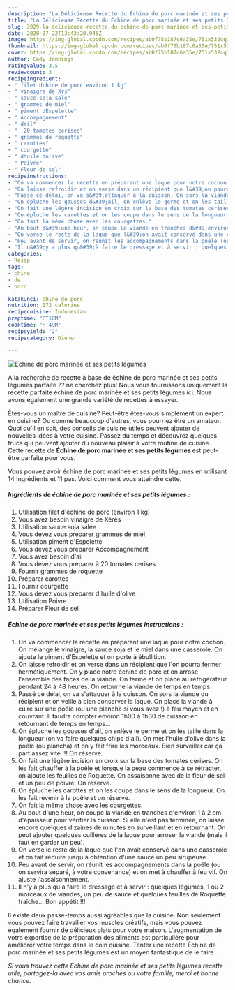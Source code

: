 ```yaml
---
description: "La Délicieuse Recette du Échine de porc marinée et ses petits légumes"
title: "La Délicieuse Recette du Échine de porc marinée et ses petits légumes"
slug: 3929-la-delicieuse-recette-du-echine-de-porc-marinee-et-ses-petits-legumes
date: 2020-07-22T13:43:20.945Z
image: https://img-global.cpcdn.com/recipes/ab0f75b187c6a35e/751x532cq70/echine-de-porc-marinee-et-ses-petits-legumes-photo-principale-de-la-recette.jpg
thumbnail: https://img-global.cpcdn.com/recipes/ab0f75b187c6a35e/751x532cq70/echine-de-porc-marinee-et-ses-petits-legumes-photo-principale-de-la-recette.jpg
cover: https://img-global.cpcdn.com/recipes/ab0f75b187c6a35e/751x532cq70/echine-de-porc-marinee-et-ses-petits-legumes-photo-principale-de-la-recette.jpg
author: Cody Jennings
ratingvalue: 3.5
reviewcount: 3
recipeingredient:
- " filet dchine de porc environ 1 kg"
- " vinaigre de Xrs"
- " sauce soja sale"
- " grammes de miel"
- " piment dEspelette"
- " Accompagnement"
- " dail"
- "  20 tomates cerises"
- " grammes de roquette"
- " carottes"
- " courgette"
- " dhuile dolive"
- " Poivre"
- " Fleur de sel"
recipeinstructions:
- "On va commencer la recette en préparant une laque pour notre cochon. On mélange le vinaigre, la sauce soja et le miel dans une casserole. On ajoute le piment d&#39;Espelette et on porte à ébullition."
- "On laisse refroidir et on verse dans un récipient que l&#39;on pourra fermer hermétiquement. On y place notre échine de porc et on arrose l&#39;ensemble des faces de la viande. On ferme et on place au réfrigérateur pendant 24 à 48 heures. On retourne la viande de temps en temps."
- "Passé ce délai, on va s&#39;attaquer à la cuisson. On sors la viande du récipient et on veille à bien conserver la laque. On place la viande à cuire sur une poêle (ou une plancha si vous avez !) à feu moyen et en couvrant. Il faudra compter environ 1h00 à 1h30 de cuisson en retournant de temps en temps..."
- "On épluche les gousses d&#39;ail, on enlève le germe et on les taille dans la longueur (on va faire quelques chips d&#39;ail). On met l&#39;huile d&#39;olive dans la poêle (ou plancha) et on y fait frire les morceaux. Bien surveiller car ça part assez vite !!! On réserve."
- "On fait une légère incision en croix sur la base des tomates cerises. On les fait chauffer à la poêle et lorsque la peau commence à se rétracter, on ajoute les feuilles de Roquette. On assaisonne avec de la fleur de sel et un peu de poivre. On réserve."
- "On épluche les carottes et on les coupe dans le sens de la longueur. On les fait revenir à la poêle et on réserve."
- "On fait la même chose avec les courgettes."
- "Au bout d&#39;une heur, on coupe la viande en tranches d&#39;environ 1 à 2 cm d&#39;épaisseur pour vérifier la cuisson. Si elle n&#39;est pas terminée, on laisse encore quelques dizaines de minutes en surveillant et en retournant. On peut ajouter quelques cuillères de la laque pour arroser la viande (mais il faut en garder un peu)."
- "On verse le reste de la laque que l&#39;on avait conservé dans une casserole et on fait réduire jusqu&#39;à obtention d&#39;une sauce un peu sirupeuse."
- "Peu avant de servir, on réunit les accompagnements dans la poêle (ou on servira séparé, à votre convenance) et on met à chauffer à feu vif. On ajuste l&#39;assaisonnement."
- "Il n&#39;y a plus qu&#39;à faire le dressage et à servir : quelques légumes, 1 ou 2 morceaux de viandes, un peu de sauce et quelques feuilles de Roquette fraîche... Bon appétit !!!"
categories:
- Resep
tags:
- chine
- de
- porc

katakunci: chine de porc 
nutrition: 172 calories
recipecuisine: Indonesian
preptime: "PT18M"
cooktime: "PT49M"
recipeyield: "2"
recipecategory: Dinner

---
```



![Échine de porc marinée et ses petits légumes](https://img-global.cpcdn.com/recipes/ab0f75b187c6a35e/751x532cq70/echine-de-porc-marinee-et-ses-petits-legumes-photo-principale-de-la-recette.jpg)

A la recherche de recette à base de échine de porc marinée et ses petits légumes parfaite ?? ne cherchez plus! Nous vous fournissons uniquement la recette parfaite échine de porc marinée et ses petits légumes ici. Nous avons également une grande variété de recettes à essayer.

Êtes-vous un maître de cuisine? Peut-être êtes-vous simplement un expert en cuisine? Ou comme beaucoup d'autres, vous pourriez être un amateur. Quoi qu'il en soit, des conseils de cuisine utiles peuvent ajouter de nouvelles idées à votre cuisine. Passez du temps et découvrez quelques trucs qui peuvent ajouter du nouveau plaisir à votre routine de cuisine. Cette recette de <strong> Échine de porc marinée et ses petits légumes </strong> est peut-être parfaite pour vous.

<!--inarticleads1-->

Vous pouvez avoir échine de porc marinée et ses petits légumes en utilisant 14 Ingrédients et 11 pas. Voici comment vous atteindre cette.

##### Ingrédients de échine de porc marinée et ses petits légumes :

1. Utilisation  filet d&#39;échine de porc (environ 1 kg)
1. Vous avez besoin  vinaigre de Xérès
1. Utilisation  sauce soja salée
1. Vous devez vous préparer  grammes de miel
1. Utilisation  piment d&#39;Espelette
1. Vous devez vous préparer  Accompagnement
1. Vous avez besoin  d&#39;ail
1. Vous devez vous préparer  à 20 tomates cerises
1. Fournir  grammes de roquette
1. Préparer  carottes
1. Fournir  courgette
1. Vous devez vous préparer  d&#39;huile d&#39;olive
1. Utilisation  Poivre
1. Préparer  Fleur de sel




<!--inarticleads2-->

##### Échine de porc marinée et ses petits légumes instructions :

1. On va commencer la recette en préparant une laque pour notre cochon. On mélange le vinaigre, la sauce soja et le miel dans une casserole. On ajoute le piment d&#39;Espelette et on porte à ébullition.
1. On laisse refroidir et on verse dans un récipient que l&#39;on pourra fermer hermétiquement. On y place notre échine de porc et on arrose l&#39;ensemble des faces de la viande. On ferme et on place au réfrigérateur pendant 24 à 48 heures. On retourne la viande de temps en temps.
1. Passé ce délai, on va s&#39;attaquer à la cuisson. On sors la viande du récipient et on veille à bien conserver la laque. On place la viande à cuire sur une poêle (ou une plancha si vous avez !) à feu moyen et en couvrant. Il faudra compter environ 1h00 à 1h30 de cuisson en retournant de temps en temps...
1. On épluche les gousses d&#39;ail, on enlève le germe et on les taille dans la longueur (on va faire quelques chips d&#39;ail). On met l&#39;huile d&#39;olive dans la poêle (ou plancha) et on y fait frire les morceaux. Bien surveiller car ça part assez vite !!! On réserve.
1. On fait une légère incision en croix sur la base des tomates cerises. On les fait chauffer à la poêle et lorsque la peau commence à se rétracter, on ajoute les feuilles de Roquette. On assaisonne avec de la fleur de sel et un peu de poivre. On réserve.
1. On épluche les carottes et on les coupe dans le sens de la longueur. On les fait revenir à la poêle et on réserve.
1. On fait la même chose avec les courgettes.
1. Au bout d&#39;une heur, on coupe la viande en tranches d&#39;environ 1 à 2 cm d&#39;épaisseur pour vérifier la cuisson. Si elle n&#39;est pas terminée, on laisse encore quelques dizaines de minutes en surveillant et en retournant. On peut ajouter quelques cuillères de la laque pour arroser la viande (mais il faut en garder un peu).
1. On verse le reste de la laque que l&#39;on avait conservé dans une casserole et on fait réduire jusqu&#39;à obtention d&#39;une sauce un peu sirupeuse.
1. Peu avant de servir, on réunit les accompagnements dans la poêle (ou on servira séparé, à votre convenance) et on met à chauffer à feu vif. On ajuste l&#39;assaisonnement.
1. Il n&#39;y a plus qu&#39;à faire le dressage et à servir : quelques légumes, 1 ou 2 morceaux de viandes, un peu de sauce et quelques feuilles de Roquette fraîche... Bon appétit !!!




<!--inarticleads1-->

<p>
Il existe deux passe-temps aussi agréables que la cuisine. Non seulement vous pouvez faire travailler vos muscles créatifs, mais vous pouvez également fournir de délicieux plats pour votre maison. L'augmentation de votre expertise de la préparation des aliments est particulière pour améliorer votre temps dans le coin cuisine. Tenter une recette Échine de porc marinée et ses petits légumes est un moyen fantastique de le faire.
</p>

<p>
<i>Si vous trouvez cette Échine de porc marinée et ses petits légumes recette utile, partagez-la avec vos amis proches ou votre famille, merci et bonne chance.</i>
</p>
